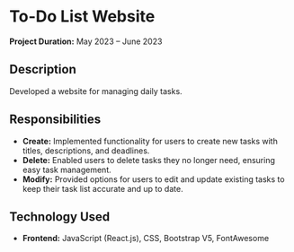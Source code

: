 # To-Do List Website

**Project Duration:** May 2023 – June 2023

## Description
Developed a website for managing daily tasks.

## Responsibilities
- **Create:** Implemented functionality for users to create new tasks with titles, descriptions, and deadlines.
- **Delete:** Enabled users to delete tasks they no longer need, ensuring easy task management.
- **Modify:** Provided options for users to edit and update existing tasks to keep their task list accurate and up to date.

## Technology Used
- **Frontend:** JavaScript (React.js), CSS, Bootstrap V5, FontAwesome

